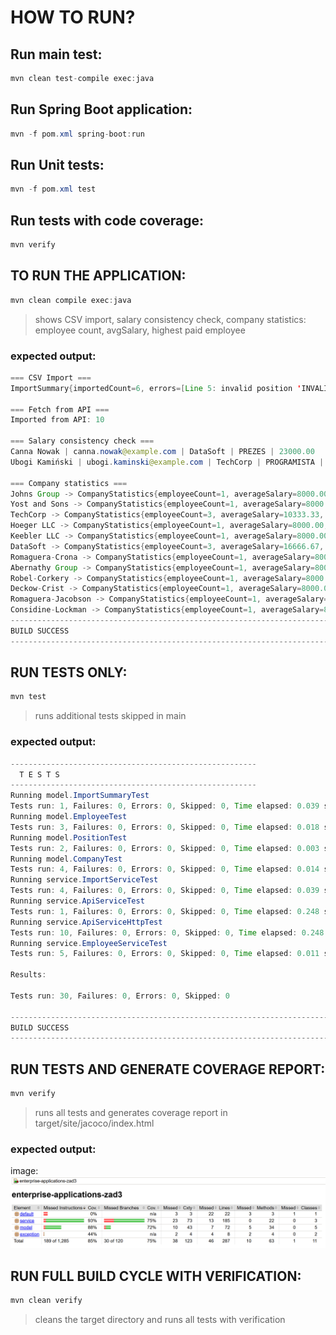 # HOW TO RUN?

## Run main test:
```java
mvn clean test-compile exec:java
``` 

## Run Spring Boot application:
```java
mvn -f pom.xml spring-boot:run
```

## Run Unit tests:
```java
mvn -f pom.xml test
```

## Run tests with code coverage:
```java
mvn verify
```

## TO RUN THE APPLICATION:
```java
mvn clean compile exec:java
```
> shows CSV import, salary consistency check, company statistics: employee count, avgSalary, highest paid employee

### expected output:
```java
=== CSV Import ===
ImportSummary{importedCount=6, errors=[Line 5: invalid position 'INVALID_POSITION', Line 6: invalid salary '-5000.0', Line 7: invalid salary 'abc']}

=== Fetch from API ===
Imported from API: 10

=== Salary consistency check ===
Canna Nowak | canna.nowak@example.com | DataSoft | PREZES | 23000.00
Ubogi Kamiński | ubogi.kaminski@example.com | TechCorp | PROGRAMISTA | 2000.00

=== Company statistics ===
Johns Group -> CompanyStatistics{employeeCount=1, averageSalary=8000.00, highestPaid='Kurtis Weissnat'}
Yost and Sons -> CompanyStatistics{employeeCount=1, averageSalary=8000.00, highestPaid='Glenna Reichert'}
TechCorp -> CompanyStatistics{employeeCount=3, averageSalary=10333.33, highestPaid='Wojtek Kamiński'}
Hoeger LLC -> CompanyStatistics{employeeCount=1, averageSalary=8000.00, highestPaid='Clementina DuBuque'}
Keebler LLC -> CompanyStatistics{employeeCount=1, averageSalary=8000.00, highestPaid='Chelsey Dietrich'}
DataSoft -> CompanyStatistics{employeeCount=3, averageSalary=16666.67, highestPaid='Canna Nowak'}
Romaguera-Crona -> CompanyStatistics{employeeCount=1, averageSalary=8000.00, highestPaid='Leanne Graham'}
Abernathy Group -> CompanyStatistics{employeeCount=1, averageSalary=8000.00, highestPaid='Nicholas Runolfsdottir V'}
Robel-Corkery -> CompanyStatistics{employeeCount=1, averageSalary=8000.00, highestPaid='Patricia Lebsack'}
Deckow-Crist -> CompanyStatistics{employeeCount=1, averageSalary=8000.00, highestPaid='Ervin Howell'}
Romaguera-Jacobson -> CompanyStatistics{employeeCount=1, averageSalary=8000.00, highestPaid='Clementine Bauch'}
Considine-Lockman -> CompanyStatistics{employeeCount=1, averageSalary=8000.00, highestPaid='Mrs. Dennis Schulist'}
------------------------------------------------------------------------
BUILD SUCCESS
------------------------------------------------------------------------
```


## RUN TESTS ONLY:
```java
mvn test
```
> runs additional tests skipped in main

### expected output:
```java
-------------------------------------------------------
  T E S T S
-------------------------------------------------------
Running model.ImportSummaryTest
Tests run: 1, Failures: 0, Errors: 0, Skipped: 0, Time elapsed: 0.039 s -- in model.ImportSummaryTest
Running model.EmployeeTest
Tests run: 3, Failures: 0, Errors: 0, Skipped: 0, Time elapsed: 0.018 s -- in model.EmployeeTest
Running model.PositionTest
Tests run: 2, Failures: 0, Errors: 0, Skipped: 0, Time elapsed: 0.003 s -- in model.PositionTest
Running model.CompanyTest
Tests run: 4, Failures: 0, Errors: 0, Skipped: 0, Time elapsed: 0.014 s -- in model.CompanyTest
Running service.ImportServiceTest
Tests run: 4, Failures: 0, Errors: 0, Skipped: 0, Time elapsed: 0.039 s -- in service.ImportServiceTest
Running service.ApiServiceTest
Tests run: 1, Failures: 0, Errors: 0, Skipped: 0, Time elapsed: 0.248 s -- in service.ApiServiceTest
Running service.ApiServiceHttpTest
Tests run: 10, Failures: 0, Errors: 0, Skipped: 0, Time elapsed: 0.248 s -- in service.ApiServiceHttpTest
Running service.EmployeeServiceTest
Tests run: 5, Failures: 0, Errors: 0, Skipped: 0, Time elapsed: 0.011 s -- in service.EmployeeServiceTest

Results:

Tests run: 30, Failures: 0, Errors: 0, Skipped: 0

------------------------------------------------------------------------
BUILD SUCCESS
------------------------------------------------------------------------
```

## RUN TESTS AND GENERATE COVERAGE REPORT:
```java
mvn verify
```
> runs all tests and generates coverage report in target/site/jacoco/index.html

### expected output:

image: ![coverage report showing 84% coverage](markdown/coverage-report.png)

## RUN FULL BUILD CYCLE WITH VERIFICATION:
```java
mvn clean verify
```
> cleans the target directory and runs all tests with verification

